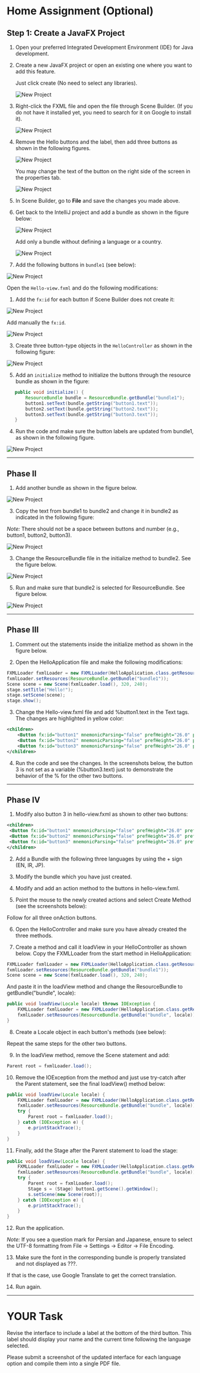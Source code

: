 # Home Assignment (Optional)

## Step 1: Create a JavaFX Project

1. Open your preferred Integrated Development Environment (IDE) for Java development.
2. Create a new JavaFX project or open an existing one where you want to add this feature.

   Just click create (No need to select any libraries).

   ![New Project](/Images/jfxh1.png)

4. Right-click the FXML file and open the file through Scene Builder. (If you do not have it installed yet, you need to search for it on Google to install it).

   ![New Project](/Images/jfxh2.png)

5. Remove the Hello buttons and the label, then add three buttons as shown in the following figures.

   ![New Project](/Images/jfxh3.png)
   
   You may change the text of the button on the right side of the screen in the properties tab.

   ![New Project](/Images/jfxh4.png)

7. In Scene Builder, go to **File** and save the changes you made above.
8. Get back to the IntelliJ project and add a bundle as shown in the figure below:

   ![New Project](/Images/jfxh5.png)

   Add only a bundle without defining a language or a country.

   ![New Project](/Images/jfxh6.png)

10. Add the following buttons in `bundle1` (see below):

   ![New Project](/Images/jfxh7.png)

   Open the `Hello-view.fxml` and do the following modifications:

   1. Add the `fx:id` for each button if Scene Builder does not create it:
    
 ![New Project](/Images/jfxh8.png)

   Add manually the `fx:id`.

 ![New Project](/Images/jfxh9.png)     

   3. Create three button-type objects in the `HelloController` as shown in the following figure:

![New Project](/Images/jfxh10.png)

   5. Add an `initialize` method to initialize the buttons through the resource bundle as shown in the figure:

```java
   public void initialize() {
       ResourceBundle bundle = ResourceBundle.getBundle("bundle1");
       button1.setText(bundle.getString("button1.text"));
       button2.setText(bundle.getString("button2.text"));
       button3.setText(bundle.getString("button3.text"));
   }
```
  4. Run the code and make sure the button labels are updated from bundle1, as shown in the following figure.

 ![New Project](/Images/jfxh11.png)

----------------------

## Phase II
  1. Add another bundle as shown in the figure below.

 ![New Project](/Images/jfxh12.png)

  3. Copy the text from bundle1 to bundle2 and change it in bundle2 as indicated in the following figure:

*Note:* There should not be a space between buttons and number (e.g., button1, button2, button3).

![New Project](/Images/jfxh13.png)

  3. Change the ResourceBundle file in the initialize method to bundle2. See the figure below.

![New Project](/Images/jfxh14.png)

  5. Run and make sure that bundle2 is selected for ResourceBundle. See figure below.

![New Project](/Images/jfxh15.png)

------------------------

## Phase III

  1. Comment out the statements inside the initialize method as shown in the figure below.

  2. Open the HelloApplication file and make the following modifications:

```java
FXMLLoader fxmlLoader = new FXMLLoader(HelloApplication.class.getResource("hello-view.fxml"));
fxmlLoader.setResources(ResourceBundle.getBundle("bundle1"));
Scene scene = new Scene(fxmlLoader.load(), 320, 240);
stage.setTitle("Hello!");
stage.setScene(scene);
stage.show();

```
  3. Change the Hello-view.fxml file and add %button1.text in the Text tags. The changes are highlighted in yellow color:

```xml
<children>
    <Button fx:id="button1" mnemonicParsing="false" prefHeight="26.0" prefWidth="270.0" text="%button1.text" />
    <Button fx:id="button2" mnemonicParsing="false" prefHeight="26.0" prefWidth="270.0" text="%button2.text" />
    <Button fx:id="button3" mnemonicParsing="false" prefHeight="26.0" prefWidth="267.0" text="button 3" />
</children>
```

  4. Run the code and see the changes. In the screenshots below, the button 3 is not set as a variable (%button3.text) just to demonstrate the behavior of the % for the other two buttons.

----------------------------------------------------------

## Phase IV
  1. Modify also button 3 in hello-view.fxml as shown to other two buttons:

   ```xml
<children>
    <Button fx:id="button1" mnemonicParsing="false" prefHeight="26.0" prefWidth="270.0" text="%button1.text" />
    <Button fx:id="button2" mnemonicParsing="false" prefHeight="26.0" prefWidth="270.0" text="%button2.text" />
    <Button fx:id="button3" mnemonicParsing="false" prefHeight="26.0" prefWidth="267.0" text="%button3.text" />
</children>
  ```
  2. Add a Bundle with the following three languages by using the + sign (EN, IR, JP).

  3. Modify the bundle which you have just created.

  4. Modify and add an action method to the buttons in hello-view.fxml.

  5. Point the mouse to the newly created actions and select Create Method (see the screenshots below):

Follow for all three onAction buttons.

  6. Open the HelloController and make sure you have already created the three methods.

  7. Create a method and call it loadView in your HelloController as shown below. Copy the FXMLLoader from the start method in HelloApplication:


```java
FXMLLoader fxmlLoader = new FXMLLoader(HelloApplication.class.getResource("hello-view.fxml"));
fxmlLoader.setResources(ResourceBundle.getBundle("bundle1"));
Scene scene = new Scene(fxmlLoader.load(), 320, 240);

```
And paste it in the loadView method and change the ResourceBundle to getBundle("bundle", locale):

```java
public void loadView(Locale locale) throws IOException {
    FXMLLoader fxmlLoader = new FXMLLoader(HelloApplication.class.getResource("hello-view.fxml"));
    fxmlLoader.setResources(ResourceBundle.getBundle("bundle", locale));
}
```
  8. Create a Locale object in each button's methods (see below):

   Repeat the same steps for the other two buttons.

  9. In the loadView method, remove the Scene statement and add:

```java
Parent root = fxmlLoader.load();

```
  10. Remove the IOException from the method and just use try-catch after the Parent statement, see the final loadView() method below:

```java
public void loadView(Locale locale) {
    FXMLLoader fxmlLoader = new FXMLLoader(HelloApplication.class.getResource("hello-view.fxml"));
    fxmlLoader.setResources(ResourceBundle.getBundle("bundle", locale));
    try {
        Parent root = fxmlLoader.load();
    } catch (IOException e) {
        e.printStackTrace();
    }
}

```

  11. Finally, add the Stage after the Parent statement to load the stage:

```java
public void loadView(Locale locale) {
    FXMLLoader fxmlLoader = new FXMLLoader(HelloApplication.class.getResource("hello-view.fxml"));
    fxmlLoader.setResources(ResourceBundle.getBundle("bundle", locale));
    try {
        Parent root = fxmlLoader.load();
        Stage s = (Stage) button1.getScene().getWindow();
        s.setScene(new Scene(root));
    } catch (IOException e) {
        e.printStackTrace();
    }
}


```

  12.  Run the application.

  *Note:* If you see a question mark for Persian and Japanese, ensure to select the UTF-8 formatting from File → Settings → Editor → File Encoding.

  13. Make sure the font in the corresponding bundle is properly translated and not displayed as ???.

  If that is the case, use Google Translate to get the correct translation.

  14. Run again.

------------------------

# YOUR Task

Revise the interface to include a label at the bottom of the third button. This label should display your name and the current time following the language selected.

Please submit a screenshot of the updated interface for each language option and compile them into a single PDF file.
